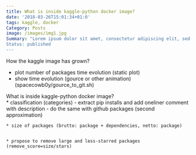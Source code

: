 ```yaml
---
title: What is inside kaggle-python docker image?
date: '2018-03-26T15:01:34+01:0'
tags: kaggle, docker
Category: Posts
image: /images/img1.jpg
Summary: "Lorem ipsum dolor sit amet, consectetur adipiscing elit, sed do eiusmod tempor incididunt ut labore et dolore magna aliqua. Ut enim ad minim veniam, quis nostrud exercitation ullamco laboris nisi ut aliquip ex ea commodo consequat. Duis aute irure dolor in reprehenderit in voluptate velit esse cillum dolore eu fugiat nulla pariatur. Excepteur sint occaecat cupidatat non proident, sunt in culpa qui officia deserunt mollit anim id est laborum.
Status: published
---
```


How the kaggle image has grown?

* plot number of packages time evolution (static plot)
* show time evolution (gource or other animation) (spacecowb0y/gource_to_git.sh)

What is inside kaggle-python docker image?    
    * classification (categories)
    	- extract pip installs and add oneliner comment with description
    	- do the same with github packages (second approximation)

    * size of packages (brutto: package + dependencies, netto: package)

    
    * propose to remove large and less-starred packages (remove_score=size/stars)
